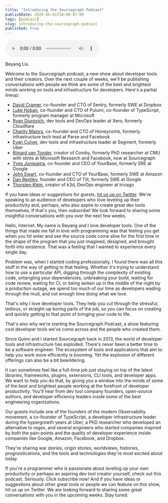 ```yaml
---
title: "Introducing the Sourcegraph Podcast"
publishDate: 2020-06-01T10:00-07:00
tags: [podcast]
slug: introducing-the-sourcegraph-podcast
published: true
---
```


<!-- START AUDIO -->
<audio className="object-center" src="https://www.buzzsprout.com/1097978/3991271-introducing-the-sourcegraph-podcast.mp3" controls={true} preload="auto"></audio>
<!-- END AUDIO -->

<!-- START GUESTS -->
<span>
Beyang Liu
</span>
<!-- END GUESTS -->

<!-- START SUMMARY -->
Welcome to the Sourcegraph podcast, a new show about developer tools and their creators. Over the next couple of weeks, we'll be publishing conversations with people we think are some of the best and brightest minds working on tools and infrastructure for developers. Here's a partial lineup:

* [David Cramer](https://twitter.com/zeeg), co-founder and CTO of Sentry, formerly SWE at Dropbox
* [Luke Hoban](https://twitter.com/lukehoban), co-founder and CTO of Pulumi, co-founder of TypeScript, formerly program manager at Microsoft
* [Ryan Djurovich](https://twitter.com/ryan0x44), dev tools and DevOps leader at Xero, formerly Cloudflare
* [Charity Majors](https://twitter.com/mipsytipsy), co-founder and CTO of Honeycomb, formerly infrastructure tech lead at Parse and Facebook
* [Evan Culver](https://twitter.com/evanculver), dev tools and infrastructure leader at Segment, formerly Uber
* [Rijnard van Tonder](https://twitter.com/rvtond), creator of Comby, formerly PhD researcher at CMU with stints at Microsoft Research and Facebook, now at Sourcegraph
* [Yves Junqueira](https://twitter.com/cetico), co-founder and CEO of YourBase, formerly SRE at Google
* [John Ewart](https://twitter.com/_johnewart), co-founder and CTO of YourBase, formerly SWE at Amazon
* [Dan Bentley](https://twitter.com/dbentley), founder and CEO of Tilt, formerly SWE at Google
* [Thorsten Klein](https://twitter.com/iwilltry42), creator of k3d, DevOps engineer at trivago

If you have ideas or suggestions for guests, <a target="_blank" href="https://twitter.com/srcgraph">hit us up on Twitter</a>. We're speaking to an audience of developers who love leveling up their productivity and, perhaps, who also aspire to create great dev tools themselves. If that's you, then subscribe! We look forward to sharing some insightful conversations with you over the next few weeks.
<!-- END SUMMARY -->

<!-- START TRANSCRIPT -->
Hello, Internet. My name is Beyang and I love developer tools. One of the things that made me fall in love with programming was that feeling you get when you hit enter and see the source code come alive for the first time in the shape of the program that you just imagined, designed, and brought forth into existence. That was a feeling that I wanted to experience every single day.

Problem was, when I started coding professionally, I found there was all this stuff in the way of getting to that feeling. Whether it's trying to understand how to use a particular API, digging through the complexity of existing code, untangling your dependencies, unbreaking your build, waiting for code review, waiting for CI, or being woken up in the middle of the night by a production outage, we spend too much of our time as developers wading through the mud, and not enough time doing what we love.

That's why I love developer tools. They help you cut through the stressful, tedious, or straight-up boring parts of the job, so you can focus on creating and quickly getting to that point of bringing your code to life.

That's also why we're starting the Sourcegraph Podcast, a show featuring cool developer tools we've come across and the people who created them.

Since Quinn and I started Sourcegraph back in 2013, the world of developer tools and infrastructure has exploded. There's never been a better time to be a software engineer. The ecosystem of tools and applications that aim to help you work more efficiently is booming. Yet the explosion of different offerings can also be a bit bewildering.

It can sometimes feel like a full-time job just staying on top of the latest libraries, frameworks, plugins, extensions, CLI tools, and developer apps. We want to help you do that, by giving you a window into the minds of some of the best and brightest people working at the forefront of developer productivity. You'll hear from dev tool company founders, open-source authors, and developer efficiency leaders inside some of the best engineering organizations.

Our guests include one of the founders of the modern Observability movement, a co-founder of TypeScript, a developer infrastructure leader during the hypergrowth years at Uber, a PhD researcher who developed an alternative to regex, and several engineers who started companies inspired by both the pain-points and the quality of developer experience inside companies like Google, Amazon, Facebook, and Dropbox.

They're sharing war stories, origin stories, worldviews, histories, prognostications, and the tools and technologies they're most excited about today.

If you're a programmer who is passionate about leveling up your own productivity or perhaps an aspiring dev tool creator yourself, check out this podcast. Seriously. Click subscribe now! And if you have ideas or suggestions about other great tools or people we can feature on this show, hit us up on Twitter. We are looking forward to sharing some great conversations with you in the upcoming weeks. Stay tuned.
<!-- END TRANSCRIPT -->
